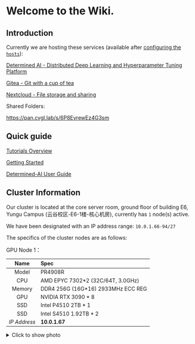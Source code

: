 # Welcome to the Wiki.

## Introduction

Currently we are hosting these services (available after [configuring the `hosts`](https://git.cvgl.lab/Cluster_User_Group/cluster-user-guide/wiki/Getting_started#user-content-setting-up-the-hosts-file)):

[Determined AI - Distributed Deep Learning and Hyperparameter Tuning Platform](https://gpu.cvgl.lab/)

[Gitea - Git with a cup of tea](https://git.cvgl.lab/)

[Nextcloud - File storage and sharing](https://pan.cvgl.lab/)

Shared Folders:

https://pan.cvgl.lab/s/6P8EyrewEz4G3sm

## Quick guide

[Tutorials Overview](https://git.cvgl.lab/Cluster_User_Group/cluster-user-guide/wiki/Tutorials)

[Getting Started](https://git.cvgl.lab/Cluster_User_Group/cluster-user-guide/wiki/Getting_started)

[Determined-AI User Guide](https://git.cvgl.lab/Cluster_User_Group/cluster-user-guide/wiki/Determined_AI_User_Guide)


## Cluster Information
Our cluster is located at the core server room, ground floor of building E6, Yungu Campus (云谷校区-E6-1楼-核心机房), currently has `1` node(s) active.

We have been designated with an IP address range: `10.0.1.66-94/27`

The specifics of the cluster nodes are as follows:

GPU Node 1：

|  Name  |  Spec  |
| :----: | :----  |
|  Model | PR4908R|
|  CPU   | AMD EPYC 7302*2 (32C/64T, 3.0GHz)|
| Memory | DDR4 256G (16G*16) 2933MHz ECC REG|
|  GPU   | NVIDIA RTX 3090 * 8 |
|  SSD   | Intel P4510 2TB * 1 |
|  SSD   | Intel S4510 1.92TB * 2 |
|*IP Address*| **10.0.1.67** |

<details>
<summary> Click to show photo </summary>
<img src="./Home/QQ图片20220310215340.jpg" alt="drawing" style="height:50vh;"/>
</details>
